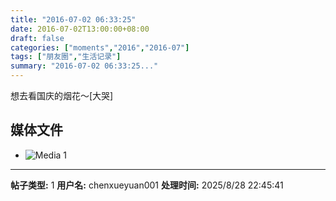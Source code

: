 ```yaml
---
title: "2016-07-02 06:33:25"
date: 2016-07-02T13:00:00+08:00
draft: false
categories: ["moments","2016","2016-07"]
tags: ["朋友圈","生活记录"]
summary: "2016-07-02 06:33:25..."
---
```


想去看国庆的烟花～[大哭]

## 媒体文件

- ![Media 1](/Moments/photos/2016-07-02/201607020633250.jpg)

---

**帖子类型:** 1
**用户名:** chenxueyuan001
**处理时间:** 2025/8/28 22:45:41
